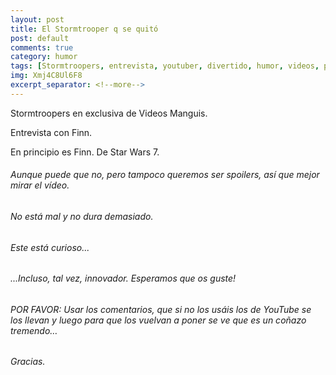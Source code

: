 ```yaml
---
layout: post
title: El Stormtrooper q se quitó
post: default
comments: true
category: humor
tags: [Stormtroopers, entrevista, youtuber, divertido, humor, videos, parodia, gracioso, star wars]
img: Xmj4C8Ul6F8
excerpt_separator: <!--more-->
---
```


Stormtroopers en exclusiva de Videos Manguis.

Entrevista con Finn.

En principio es Finn. De Star Wars 7.

<!--more-->


###### Aunque puede que no, pero tampoco queremos ser spoilers, así que mejor mirar el vídeo.

###### No está mal y no dura demasiado.

###### Este está curioso...

###### ...Incluso, tal vez, innovador. Esperamos que os guste!

###### POR FAVOR: Usar los comentarios, que si no los usáis los de YouTube se los llevan y luego para que los vuelvan a poner se ve que es un coñazo tremendo…

###### Gracias.